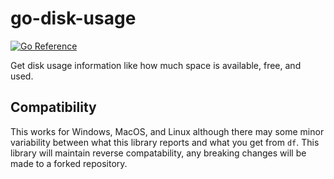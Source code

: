go-disk-usage
=============

[![Go Reference](https://pkg.go.dev/badge/tcw.im/go-disk-usage.svg)](https://pkg.go.dev/tcw.im/go-disk-usage)

Get disk usage information like how much space is available, free, and used.  

## Compatibility

This works for Windows, MacOS, and Linux although there may some minor variability between what this library reports and what you get from `df`.  This library will maintain reverse compatability, any breaking changes will be made to a forked repository.
